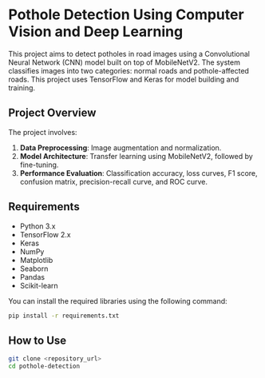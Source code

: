 # Pothole Detection Using Computer Vision and Deep Learning

This project aims to detect potholes in road images using a Convolutional Neural Network (CNN) model built on top of MobileNetV2. The system classifies images into two categories: normal roads and pothole-affected roads. This project uses TensorFlow and Keras for model building and training.

## Project Overview

The project involves:
1. **Data Preprocessing**: Image augmentation and normalization.
2. **Model Architecture**: Transfer learning using MobileNetV2, followed by fine-tuning.
3. **Performance Evaluation**: Classification accuracy, loss curves, F1 score, confusion matrix, precision-recall curve, and ROC curve.

## Requirements

- Python 3.x
- TensorFlow 2.x
- Keras
- NumPy
- Matplotlib
- Seaborn
- Pandas
- Scikit-learn

You can install the required libraries using the following command:

```bash
pip install -r requirements.txt
```

## How to Use

```bash
git clone <repository_url>
cd pothole-detection
```